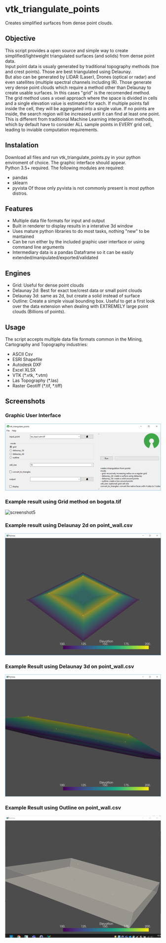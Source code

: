 # vtk_triangulate_points
Creates simplified surfaces from dense point clouds.  

## Objective
This script provides a open source and simple way to create simplified/lightweight triangulated surfaces (and solids) from dense point data.  
Input point data is usualy generated by traditional topography methods (toe and crest points). Those are best triangulated using Delaunay.  
But also can be generated by LIDAR (Laser), Drones (optical or radar) and even satellites (multiple spectral channels including IR). Those generate very dense point clouds which require a method other than Delaunay to create usable surfaces. In this cases "grid" is the recomended method.  
The grid method uses a voxel approach where the space is divided in cells and a single elevation value is estimated for each. If multiple points fall inside the cell, they will be aggregated into a single value. If no points are inside, the search region will be increased until it can find at least one point. This is different from traditional Machine Learning interpolation methods, which by default have to consider ALL sample points in EVERY grid cell, leading to inviable computation requirements.
## Instalation
Download all files and run vtk_triangulate_points.py in your python enviroment of choice. The graphic interface should appear.  
Python 3.5+ required.
The following modules are required:
- pandas
- sklearn
- pyvista
Of those only pyvista is not commonly present is most python distros.
## Features
 - Multiple data file formats for input and output
 - Built in renderer to display results in a interative 3d window
 - Uses mature python libraries to do most tasks, nothing "new" to be mantained
 - Can be run either by the included graphic user interface or using command line arguments
 - Intermediary data is a pandas Dataframe so it can be easily extended/manipulated/exported/validated

## Engines
 - Grid: Useful for dense point clouds
 - Delaunay 2d: Best for exact toe/crest data or small point clouds
 - Delaunay 3d: same as 2d, but create a solid instead of surface
 - Outline: Create a simple visual bounding box. Useful to get a first look over the data extension when dealing with EXTREMELY large point clouds (Billions of points).

## Usage
The script accepts multiple data file formats common in the Mining, Cartography and Topography industries:
 - ASCII Csv
 - ESRI Shapefile
 - Autodesk DXF
 - Excel XLSX
 - VTK (*.vtk, *.vtm)
 - Las Topography (*.las)
 - Raster Geotiff (*.tif, *.tiff)

## Screenshots
### Graphic User Interface
![screenshot1](assets/screenshot1.png?raw=true)
### Example result using Grid method on bogota.tif
![screenshot5](assets/screenshot5.png?raw=true)
### Example result using Delaunay 2d on point_wall.csv
![screenshot2](assets/screenshot2.png?raw=true)
### Example Result using Delaunay 3d on point_wall.csv
![screenshot3](assets/screenshot3.png?raw=true)
### Example Result using Outline on point_wall.csv
![screenshot4](assets/screenshot4.png?raw=true)


